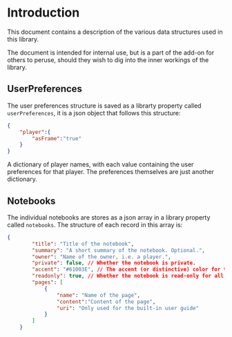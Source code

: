 # Introduction

This document contains a description of the various data structures
used in this library. 

The document is intended for internal use, but is a part of the add-on
for others to peruse, should they wish to dig into the inner workings
of the library. 

## UserPreferences
The user preferences structure is saved as a librarty property called 
`userPreferences`, it is a json object that follows this structure:

```json
{
    "player":{
        "asFrame":"true"
    }
}
```
A dictionary of player names, with each value containing the user preferences
for that player. The preferences themselves are just another dictionary. 

## Notebooks
The individual notebooks are stores as a json array in a library property 
called `notebooks`. The structure of each record in this array is:
```json
{
        "title": "Title of the notebook",
        "summary": "A short summary of the notebook. Optional.",
        "owner": "Name of the owner, i.e. a player.",
        "private": false, // Whether the notebook is private.
        "accent": "#61003E", // The accent (or distinctive) color for the notebook,
        "readonly": true, // Whether the notebook is read-only for all, but the owner.
        "pages": [
            {
                "name": "Name of the page",
                "content":"Content of the page",
                "uri": "Only used for the built-in user guide"
            }
        ]
    }

```